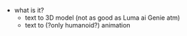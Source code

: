   * what is it?
    * text to 3D model (not as good as Luma ai Genie atm)
    * text to (?only humanoid?) animation
